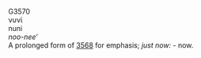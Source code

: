 <body>
  <p>G3570<br>  νυνί  <br> nuni  <br><i>noo-nee‘ </i><br>A prolonged form of <a href="g3568.htm">3568</a> for emphasis; <i>just</i> <i>now:</i> - now.<br></p>
 </body>
